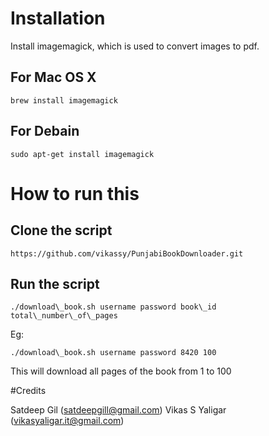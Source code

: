# Installation

Install imagemagick, which is used to convert images to pdf.

## For Mac OS X

`brew install imagemagick`

## For Debain

`sudo apt-get install imagemagick`

# How to run this

## Clone the script

`https://github.com/vikassy/PunjabiBookDownloader.git` 

## Run the script

`./download\_book.sh username password book\_id total\_number\_of\_pages`

Eg: 

`./download\_book.sh username password 8420 100`

This will download all pages of the book from 1 to 100

#Credits

Satdeep Gil (satdeepgill@gmail.com)
Vikas S Yaligar (vikasyaligar.it@gmail.com)

